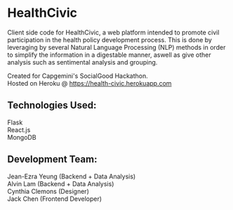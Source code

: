 # HealthCivic
Client side code for HealthCivic, a web platform intended to promote civil participation in the health policy development process. This is done by leveraging by several Natural Language Processing (NLP) methods in order to simplify the information in a digestable manner, aswell as give other analysis such as sentimental analysis and grouping.

Created for Capgemini's SocialGood Hackathon. </br>
Hosted on Heroku @ https://health-civic.herokuapp.com </br>

## Technologies Used:
Flask </br>
React.js </br>
MongoDB </br>

## Development Team:
Jean-Ezra Yeung (Backend + Data Analysis) </br>
Alvin Lam (Backend + Data Analysis) </br>
Cynthia Clemons (Designer) </br>
Jack Chen (Frontend Developer) </br>


